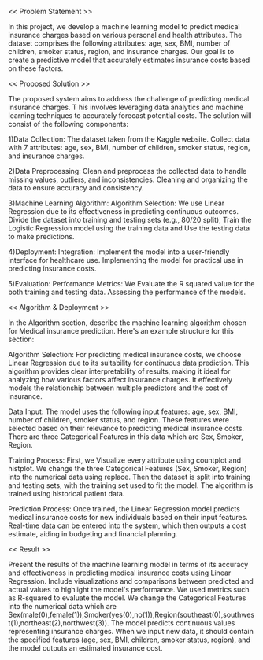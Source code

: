 << Problem Statement >>

In this project, we develop a machine learning model to predict medical insurance charges based on various personal and health attributes. 
The dataset comprises the following attributes: age, sex, BMI, number of children, smoker status, region, and insurance charges. 
Our goal is to create a predictive model that accurately estimates insurance costs based on these factors.

<< Proposed Solution >>

The proposed system aims to address the challenge of predicting medical insurance charges. T
his involves leveraging data analytics and machine learning techniques to accurately forecast potential costs. The solution will consist of the following components:

1)Data Collection:
The dataset taken from the Kaggle website.
Collect data with 7 attributes: age, sex, BMI, number of children, smoker status, region, and insurance charges.

2)Data Preprocessing:
Clean and preprocess the collected data to handle missing values, outliers, and inconsistencies.
Cleaning and organizing the data to ensure accuracy and consistency.

3)Machine Learning Algorithm:
Algorithm Selection: We use Linear Regression due to its effectiveness in predicting continuous outcomes.
Divide the dataset into training and testing sets (e.g., 80/20 split),
Train the Logistic Regression model using the training data and Use the testing data to make predictions.

4)Deployment:
Integration: Implement the model into a user-friendly interface for healthcare use.
Implementing the model for practical use in predicting insurance costs.

5)Evaluation:
Performance Metrics: We Evaluate the R squared value for the both training and testing data.
Assessing the performance of the models.

<< Algorithm & Deployment >>

In the Algorithm section, describe the machine learning algorithm chosen for Medical insurance prediction. Here's an example structure for this section:

Algorithm Selection:
For predicting medical insurance costs, we choose Linear Regression due to its suitability for continuous data prediction. 
This algorithm provides clear interpretability of results, making it ideal for analyzing how various factors affect insurance charges. 
It effectively models the relationship between multiple predictors and the cost of insurance.

Data Input:
The model uses the following input features: age, sex, BMI, number of children, smoker status, and region. 
These features were selected based on their relevance to predicting medical insurance costs. 
There are three Categorical Features in this data which are Sex, Smoker, Region.

Training Process:
First, we Visualize every attribute using countplot and histplot.
We change the three Categorical Features (Sex, Smoker, Region) into the numerical data using replace.
Then the dataset is split into training and testing sets, with the training set used to fit the model. 
The algorithm is trained using historical patient data. 

Prediction Process:
Once trained, the Linear Regression model predicts medical insurance costs for new individuals based on their input features. 
Real-time data can be entered into the system, which then outputs a cost estimate, aiding in budgeting and financial planning.

<< Result >>

Present the results of the machine learning model in terms of its accuracy and effectiveness in predicting medical insurance costs using Linear Regression. 
Include visualizations and comparisons between predicted and actual values to highlight the model's performance. 
We used metrics such as R-squared to evaluate the model. 
We change the Categorical Features into the numerical data which are Sex(male(0),female(1)),Smoker(yes(0),no(1)),Region(southeast(0),southwest(1),northeast(2),northwest(3)). 
The model predicts continuous values representing insurance charges. 
When we input new data, it should contain the specified features (age, sex, BMI, children, smoker status, region), and the model outputs an estimated insurance cost.


